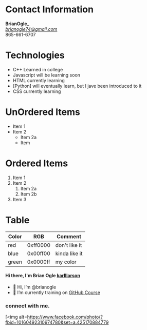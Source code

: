 # Contact Information
**BrianOgle_**<br/>
*brianogle74@gmail.com*<br/>
865-661-6707
# Technologies
- C++ Learned in college
- Javascript will be learning soon
- HTML   currently learning
- [Python] will eventually learn, but I jave been introduced to it
- CSS currently learning
# UnOrdered Items
* Item 1
* Item 2
  * Item 2a
  * Item
# Ordered Items
1. Item 1
1. Item 2
   1. Item 2a
   1. Item 2b
1. Item 3
# Table
Color | RGB | Comment
------|-----|--------
red | 0xff0000 | don't like it
blue | 0x00ff00 | kinda like it
green | 0x0000ff | my color

#### Hi there, I'm Brian Ogle [karlllarson][website]
- 👋 Hi, I’m @brianogle
- 🌱 I’m currently training on [GitHub Course][website]

### connect with me.
[<img alt=https://www.facebook.com/photo/?fbid=10160492310974780&set=a.425170884779
<!---
karlllarson/karlllarson is a ✨ special ✨ repository because its `README.md` (this file) appears on your GitHub profile.
You can click the Preview link to take a look at your changes.
--->

[website]: https://www.facebook.com/brian.ogle.9/
